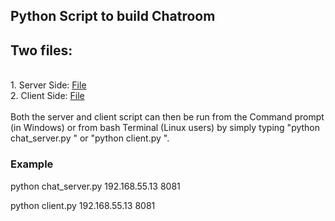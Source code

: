 ## Python Script to build Chatroom

<h2>Two files:</h2>
<br>
1. Server Side: <a href="https://github.com/Rajspeaks/General-Purpose-Scripts/blob/main/scripts/Chatroom/python%20chat_server.py"> File </a><br>
2. Client Side: <a href="https://github.com/Rajspeaks/General-Purpose-Scripts/blob/main/scripts/Chatroom/python%20client.py"> File </a><br>

<br>
Both the server and client script can then be run
   from the Command prompt (in Windows) or from bash 
   Terminal (Linux users) by simply typing 
   "python chat_server.py  " or "python client.py  ". 
   
   <h3>Example</h3>
     
  python chat_server.py 192.168.55.13 8081 <br>
     
  python client.py 192.168.55.13 8081
